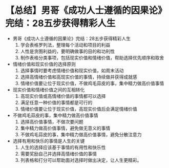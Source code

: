 # 【总结】男哥《成功人士遵循的因果论》完结：28五步获得精彩人生

-   男哥《成功人士遵循的因果论》完结：28五步获得精彩人生
    1.  学会表格罗列法，整理每个活动和项目的利益
    2.  人性是贪图利益的，要明确做事的目的和功利性
    3.  制作表格分类事项，包括现实价值和情绪价值，帮助选择优先顺序和取舍
-   情绪价值和现实价值的选择原则
    1.  选择事情时要考虑情绪价值和现实价值，如周末活动
    2.  选择高情绪价值和高现实价值的事情，持续做并获得成就感
    3.  情绪价值要让位于现实价值，不做鸡毛蒜皮的事，集中精力做高价值事情
-   现实价值和情绪价值之间的互相转化
    1.  高现实价值或高情绪价值的事情都可以选择
    2.  满足任意一种价值的事情都是可行的
    3.  情绪价值要让位于现实价值，高现实价值后会满足情绪价值
-   不做鸡毛蒜皮的事，集中精力做高价值事情
    1.  选择高价值事情，不做次要问题
    2.  集中精力做高价值事情，避免做无意义的事情
    3.  不做鸡毛蒜皮的事，集中精力做高价值事情，避免分散注意力
-   选择有用和快乐的事情是人生的关键
    1.  人生的选择应该基于事情的有用性和快乐性
    2.  需要奖励自己并选择高情绪价值的事情
    3.  列表格和打分可以帮助面对选择时做出决定，让人生更精彩。